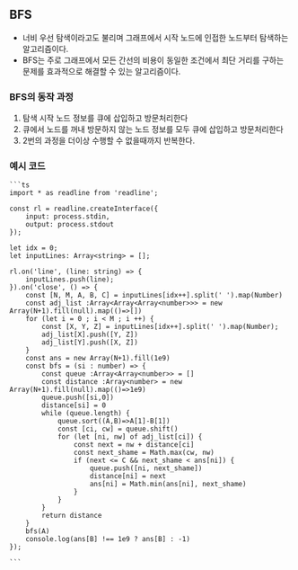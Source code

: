 ## BFS

- 너비 우선 탐색이라고도 불리며 그래프에서 시작 노드에 인접한 노드부터 탐색하는 알고리즘이다.
- BFS는 주로 그래프에서 모든 간선의 비용이 동일한 조건에서 최단 거리를 구하는 문제를 효과적으로 해결할 수 있는 알고리즘이다.

### BFS의 동작 과정

1. 탐색 시작 노드 정보를 큐에 삽입하고 방문처리한다
2. 큐에서 노드를 꺼내 방문하지 않는 노드 정보를 모두 큐에 삽입하고 방문처리한다
3. 2번의 과정을 더이상 수행할 수 없을때까지 반복한다.


### 예시 코드

    ```ts
    import * as readline from 'readline';

    const rl = readline.createInterface({
        input: process.stdin,
        output: process.stdout
    });

    let idx = 0;
    let inputLines: Array<string> = [];

    rl.on('line', (line: string) => {
        inputLines.push(line);
    }).on('close', () => {
        const [N, M, A, B, C] = inputLines[idx++].split(' ').map(Number)
        const adj_list :Array<Array<Array<number>>> = new Array(N+1).fill(null).map(()=>[])
        for (let i = 0 ; i < M ; i ++) {
            const [X, Y, Z] = inputLines[idx++].split(' ').map(Number);
            adj_list[X].push([Y, Z])
            adj_list[Y].push([X, Z])
        }
        const ans = new Array(N+1).fill(1e9)
        const bfs = (si : number) => {
            const queue :Array<Array<number>> = []
            const distance :Array<number> = new Array(N+1).fill(null).map(()=>1e9)
            queue.push([si,0])
            distance[si] = 0
            while (queue.length) {
                queue.sort((A,B)=>A[1]-B[1])
                const [ci, cw] = queue.shift()
                for (let [ni, nw] of adj_list[ci]) {
                    const next = nw + distance[ci]
                    const next_shame = Math.max(cw, nw)
                    if (next <= C && next_shame < ans[ni]) {
                        queue.push([ni, next_shame])
                        distance[ni] = next
                        ans[ni] = Math.min(ans[ni], next_shame)
                    }
                }
            }
            return distance
        }
        bfs(A)
        console.log(ans[B] !== 1e9 ? ans[B] : -1)
    });

    ```